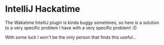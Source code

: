 # IntelliJ Hackatime
The Wakatime IntelliJ plugin is kinda buggy sometimes, so here is a solution
to a very specific problem I have with a very specific problem! :D

With some luck I won't be the only person that finds this useful...